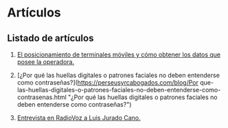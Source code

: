 # Artículos
## Listado de artículos


1. [El posicionamiento de terminales móviles y cómo obtener los datos que posee la operadora.](https://perseusyrcabogados.com/blog/El-posicionamiento-de-terminales-El-posicionamiento-de-terminales-móviles-y-cómo-obtener-los-datos-que-posee-la-operadora.html "El posicionamiento de terminales móviles y cómo obtener los datos que posee la operadora.")

2. [¿Por qué las huellas digitales o patrones faciales no deben entenderse como contraseñas?](https://perseusyrcabogados.com/blog/Por que-las-huellas-digitales-o-patrones-faciales-no-deben-entenderse-como-contrasenas.html "¿Por qué las huellas digitales o patrones faciales no deben entenderse como contraseñas?")

3. [Entrevista en RadioVoz a Luis Jurado Cano.](https://perseusyrcabogados.com/blog/Entrevista-en-RadioVoz-a-Luis-Jurado-Cano.html "Entrevista en RadioVoz a Luis Jurado Cano.")
